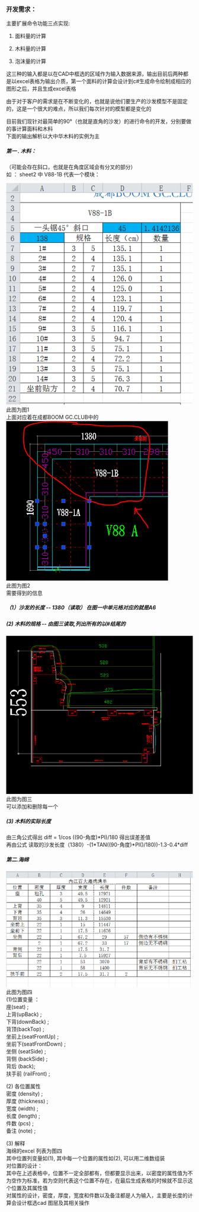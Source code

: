 ### 开发需求：

主要扩展命令功能三点实现:

1. 面料量的计算

2. 木料量的计算

3. 泡沫量的计算

这三种的输入都是以在CAD中框选的区域作为输入数据来源，输出目前后两种都是以excel表格为输出介质，第一个面料的计算会设计到c\#生成命令绘制成相应的图形之后，并且生成excel表格

由于对于客户的需求是在不断变化的，也就是说他们要生产的沙发模型不是固定的，这是一个很大的难点，所以我们每次针对的模型都是变化的

目前我们现针对最简单的90°（也就是直角的沙发）的进行命令的开发，分别要做的事计算面料和木料  
下面的输出解析以大中华木料的实例为主

##### 第一 . 木料：

（可能会存在斜口，也就是在角度区域会有分叉的部分）  
如 ： sheet2 中 V88-1B 代表一个模块：

![](/assets/捕获.PNG)  
此图为图1  
上面对应着在成都BOOM GC.CLUB中的  
![](/assets/1.PNG)  
此图为图2  
需要得到的信息

##### （1）沙发的长度 -- 1380（读取） 在图一中单元格对应的就是A6

##### \(2\) 木料的规格 -- 由图三读取,列出所有的以\#结尾的

![](/assets/2.PNG)  
  此图为图三  
  可以添加和删除每一个

##### \(3\) 木料的实际长度

由三角公式得出 diff = 1/cos \(\(90-角度\)\*PI\)/180 得出误差差值  
再由公式 读取的沙发长度（1380）-\(1\*TAN\(\(90-角度\)\*PI\(\)/180\)\)-1.3-0.4\*diff

##### 第二.海绵

![](/assets/3.PNG)  
此图为图四  
\(1\)位置变量 ：  
座\(seat\) ;  
上背\(upBack\) ;  
下背\(downBack\) ;  
背顶\(backTop\) ;  
坐前上\(seatFrontUp\) ;  
坐前下\(seatFrontDown\) ;  
坐侧 \(seatSide\) ;  
背侧 \(backSide\) ;  
背后 \(back\);  
扶手前 \(railFront\) ;

\(2\) 各位置属性  
密度 \(density\) ;  
厚度 \(thickness\) ;  
宽度 \(width\) ;  
长度 \(length\) ;  
件数 \(pcs\) ;  
备注 \(note\) ;

\(3\) 解释  
海绵的excel 列表为图四  
其中位置列变量如\(1\), 其中每一个位置的属性如\(2\), 可以用二维数组装  
对位置的设计：  
其中在上述表格中，位置不一定全部都有，但都要显示出来，以密度的属性值为不为空作为标准，若为空则代表这个位置不存在，在最后生成表格的时候就不显示这个位置及其属性值  
对属性的设计，密度，厚度，宽度和件数以及备注都是人为输入，主要是长度的计算会设计框选cad 图层及其相关操作

